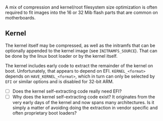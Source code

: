 A mix of compression and kernel/root filesystem size optimization is often
required to fit images into the 16 or 32 Mib flash parts that are common on
motherboards.

## Kernel

The kernel itself may be compressed, as well as the initramfs that can be
optionally appended to the kernel image (see `INITRAMFS_SOURCE`). That can be
done by the linux boot loader or by the kernel itself.

The kernel includes early code to extract the remainder of the kernel on boot.
Unfortunately, that appears to depend on EFI. `KERNEL_<format>` depends on
`HAVE_KERNEL_<format>`, which in turn can only be selected by `EFI` or similar
options and is disabled for 32-bit ARM.

- [ ] Does the kernel self-extracting code really need EFI?
- [ ] Why does the kernel self-extracting code exist? It originates from the
  very early days of the kernel and now spans many architectures. Is it simply
  a matter of avoiding doing the extraction in vendor specific and often
  proprietary boot loaders?

